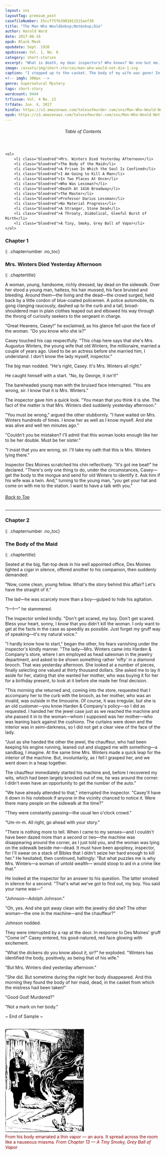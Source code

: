 ```yaml
---
layout: sns
layoutTag: premium_post
casefileNumber: 55ccf75fb3901011515aef30
title: "The Man Who Would&nbsp;Not&nbsp;Die"
author: Harold Ward
date: 2017-06-16
opub: Black Mask
opubdate: Sept. 1920
opubissue: Vol. 1, No. 6
category: short-stories
excerpt: "What is death, my dear inspectors? Who knows? No one but me. What is the human body? Only a prison in which the soul is confined &mdash; a piece of clay to be discarded at will. God kills when he wishes. Why not I? It suited my purpose to use the mortal form of Mrs. Winters, and I took it."
image: /assets/img/short-stories/man-who-would-not-die-1.svg
caption: "I stepped up to the casket. The body of my wife was gone! In its place was the body of Dolly, her maid, cold in death!"
<!-- imgh: 300px -->
genre: Supernatural Mystery
tags: short-story
wordcount: 9444
trfissue: Vol. 4 No. 12
trfdate: Jun. 4, 2017
kindle: https://s3.amazonaws.com/talesofmurder.com/sns/Man-Who-Would-Not-Die.mobi
epub: https://s3.amazonaws.com/talesofmurder.com/sns/Man-Who-Would-Not-Die.epub
---
```


<div class="toc">
	<header>
		<h6>Table of Contents</h6>
	</header>
	
	<ol>
		<li class="bloodred">Mrs. Winters Died Yesterday Afternoon</li>
		<li class="bloodred">The Body of the Maid</li>
		<li class="bloodred">A Prison In Which the Soul Is Confined</li>
		<li class="bloodred">I Am Going to Kill A Man</li>
		<li class="bloodred">In Two Places At Once</li>
		<li class="bloodred">Who Was Lessman?</li>
		<li class="bloodred">Death At 1416 Broadway</li>
		<li class="bloodred">The Master</li>
		<li class="bloodred">Professor Darius Lessman</li>
		<li class="bloodred">No Material Progress</li>
		<li class="bloodred">A Stranger, Stone Dead</li>
		<li class="bloodred">A Throaty, Diabolical, Gleeful Burst of Mirth</li>
		<li class="bloodred">A Tiny, Smoky, Grey Ball of Vapor</li>
	</ol>
</div> <!-- table-of-contents -->

### Chapter 1
{: .chapternumber .no_toc}

### Mrs. Winters Died Yesterday Afternoon
{: .chaptertitle}

A woman, young, handsome, richly dressed, lay dead on the sidewalk. Over her stood a young man, hatless, his hair mussed, his face bruised and bleeding. Around them—the living and the dead—the crowd surged, held back by a little cordon of blue-coated policemen. A police automobile, its gong clanging raucously, dashed up to the curb and a tall, broad-shouldered man in plain clothes leaped out and elbowed his way through the throng of curiosity seekers to the sergeant in charge.

&quot;Great Heavens, Casey!&quot; he exclaimed, as his glance fell upon the face of the woman. &quot;Do you know who she is?&quot;

Casey touched his cap respectfully. &quot;This chap here says that she&#39;s Mrs. Augustus Winters, the young wife that old Winters, the millionaire, married a couple of years ago. Used to be an actress before she married him, I understand. I don&#39;t know the lady myself, inspector.&quot;

The big man nodded. &quot;He&#39;s right, Casey. It&#39;s Mrs. Winters all right.&quot;

He caught himself with a start. &quot;No, by George, it isn&#39;t!&quot;

The bareheaded young man with the bruised face interrupted. &quot;You are wrong, sir. I know that it is Mrs. Winters.&quot;

The inspector gave him a quick look. &quot;You mean that you think it is she. The fact of the matter is that Mrs. Winters died suddenly yesterday afternoon.&quot;

&quot;You must be wrong,&quot; argued the other stubbornly. &quot;I have waited on Mrs. Winters hundreds of times. I know her as well as I know myself. And she was alive and well ten minutes ago.&quot;

&quot;Couldn&#39;t you be mistaken? I&#39;ll admit that this woman looks enough like her to be her double. Must be her sister.&quot;

&quot;I insist that you are wrong, sir. I&#39;ll take my oath that this is Mrs. Winters lying there.&quot;

Inspector Des Moines scratched his chin reflectively. &quot;It&#39;s got me beat!&quot; he declared. &quot;There&#39;s only one thing to do, under the circumstances, Casey—get the body to the morgue and send for old Winters to identify it. Ask him if his wife was a twin. And,&quot; turning to the young man, &quot;you get your hat and come on with me to the station. I want to have a talk with you.&quot;

<h6 class="btt"><a href="#top">Back to Top</a></h6>

<hr>

### Chapter 2
{: .chapternumber .no_toc}

### The Body of the Maid
{: .chaptertitle}

Seated at the big, flat-top desk in his well appointed office, Des Moines lighted a cigar in silence, offered another to his companion, then suddenly demanded:

&quot;Now, come clean, young fellow. What&#39;s the story behind this affair? Let&#39;s have the straight of it.&quot;

The lad—he was scarcely more than a boy—gulped to hide his agitation.

&quot;I—I—&quot; he stammered.

The inspector smiled kindly. &quot;Don&#39;t get scared, my boy. Don&#39;t get scared. Bless your heart, sonny, I know that you didn&#39;t kill the woman. I only want to get at the facts in the case as speedily as possible. Just forget my gruff way of speaking—it&#39;s my natural voice.&quot;

&quot;I hardly know how to start,&quot; began the other, his fears vanishing under the inspector&#39;s kindly manner. &quot;The lady—Mrs. Winters came into Harden &amp; Company&#39;s store, where I am employed as head salesman in the jewelry department, and asked to be shown something rather &#39;nifty&#39; in a diamond brooch. That was yesterday afternoon. She looked at a number of pieces, finally selecting one valued at thirty thousand dollars. She asked me to lay it aside for her, stating that she wanted her mother, who was buying it for her for a birthday present, to look at it before she made her final decision.

&quot;This morning she returned and, coming into the store, requested that I accompany her to the curb with the brooch, as her mother, who was an invalid, was outside in the limousine. Of course, it was irregular, but she is an old customer—you know Harden &amp; Company&#39;s policy—so I did as requested. I handed her the jewel case just as we reached the machine and she passed it in to the woman—whom I supposed was her mother—who was leaning back against the cushions. The curtains were down and the interior was in semi-darkness, so I did not get a clear view of the face of the lady.

&quot;Just as she handed the other the jewel, the chauffeur, who had been keeping his engine running, leaned out and slugged me with something—a sandbag, I imagine. At the same time Mrs. Winters made a quick leap for the interior of the machine. But, involuntarily, as I fell I grasped her, and we went down in a heap together.

The chauffeur immediately started his machine and, before I recovered my wits, which had been largely knocked out of me, he was around the corner. I didn&#39;t even have an opportunity to get the number of the auto.&quot;

&quot;We have already attended to that,&quot; interrupted the inspector. &quot;Casey&#39;ll have it down in his notebook if anyone in the vicinity chanced to notice it. Were there many people on the sidewalk at the time?&quot;

&quot;They were constantly passing—the usual ten o&#39;clock crowd.&quot;

&quot;Um-m-m. All right, go ahead with your story.&quot;

&quot;There is nothing more to tell. When I came to my senses—and I couldn&#39;t have been dazed more than a second or two—the machine was disappearing around the corner, as I just told you, and the woman was lying on the sidewalk beside me—dead. It must have been apoplexy, inspector, for I&#39;ll swear on a stack of Bibles that I didn&#39;t seize her hard enough to kill her.&quot; He hesitated, then continued, haltingly: &quot;But what puzzles me is why Mrs. Winters—a woman of untold wealth— would stoop to aid in a crime like that.&quot;

He looked at the inspector for an answer to his question. The latter smoked in silence for a second. &quot;That&#39;s what we&#39;ve got to find out, my boy. You said your name was—&quot;

&quot;Johnson—Adolph Johnson.&quot;

&quot;Oh, yes. And she got away clean with the jewelry did she? The other woman—the one in the machine—and the chauffeur?&quot;

Johnson nodded.

They were interrupted by a rap at the door. In response to Des Moines&#39; gruff &quot;Come in!&quot; Casey entered, his good-natured, red face glowing with excitement.

&quot;What the dickens do you know about it, sir?&quot; he exploded. &quot;Winters has identified the body, positively, as being that of his wife.&quot;

&quot;But Mrs. Winters died yesterday afternoon.&quot;

&quot;She did. But sometime during the night her body disappeared. And this morning they found the body of her maid, dead, in the casket from which the mistress had been taken!&quot;

&quot;Good God! Murdered?&quot;

&quot;Not a mark on her body.&quot;

<p id="theend">~ End of Sample ~</p>

<figure style="margin: 2rem 0 2rem 0;max-width:100%;">
	<img src="/assets/img/short-stories/man-who-would-not-die-2.svg" alt="">
	<figcaption style="font-size: 0.875rem;color:#8b0000;">From his body emanated a thin vapor &mdash; an aura. It spread across the room like a nauseous miasma. <em class="uppercase bold">From Chapter 13 &mdash; A Tiny Smoky, Grey Ball of Vapor</em></figcaption>
</figure>


